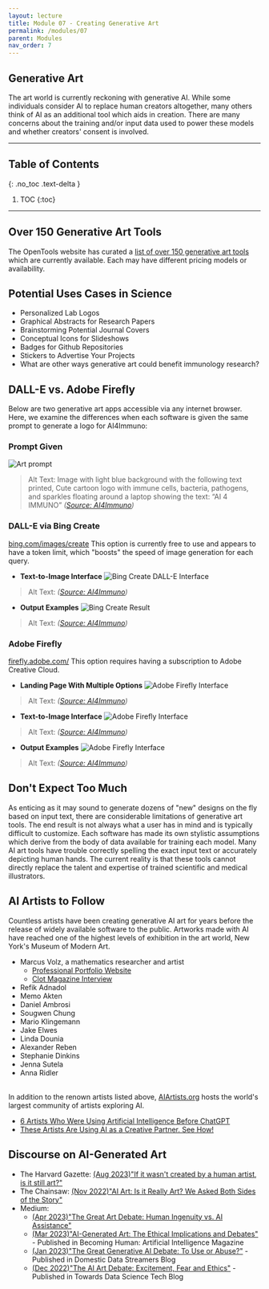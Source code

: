 ```yaml
---
layout: lecture
title: Module 07 - Creating Generative Art
permalink: /modules/07
parent: Modules
nav_order: 7
---
```


## Generative Art
The art world is currently reckoning with generative AI. While some individuals consider AI to replace human creators altogether, many others think of AI as an additional tool which aids in creation. There are many concerns about the training and/or input data used to power these models and whether creators' consent is involved. 

---

## Table of Contents
{: .no_toc .text-delta }

1. TOC
{:toc}

---

## Over 150 Generative Art Tools
The OpenTools website has curated a [list of over 150 generative art tools](https://opentools.ai/category/generative-art) which are currently available. Each may have different pricing models or availability. 

## Potential Uses Cases in Science
* Personalized Lab Logos
* Graphical Abstracts for Research Papers
* Brainstorming Potential Journal Covers
* Conceptual Icons for Slideshows
* Badges for Github Repositories
* Stickers to Advertise Your Projects
* What are other ways generative art could benefit immunology research? 


## DALL-E vs. Adobe Firefly
Below are two generative art apps accessible via any internet browser. Here, we examine the differences when each software is given the same prompt to generate a logo for AI4Immuno: 

### Prompt Given
![Art prompt](/assets/images/09-prompt.png)
> Alt Text: Image with light blue background with the following text printed, Cute cartoon logo with immune cells, bacteria, pathogens, and sparkles floating around a laptop showing the text: “AI 4 IMMUNO” _([Source: AI4Immuno](ai4immuno.github.io))_

### DALL-E via Bing Create
[bing.com/images/create](bing.com/images/create)
This option is currently free to use and appears to have a token limit, which "boosts" the speed of image generation for each query.

* **Text-to-Image Interface**
![Bing Create DALL-E Interface](/assets/images/07-bing-dalle-interface-01.png)
> Alt Text:  _([Source: AI4Immuno](ai4immuno.github.io))_

* **Output Examples**
![Bing Create Result](/assets/images/09-bing-dalle-output.png)
> Alt Text:  _([Source: AI4Immuno](ai4immuno.github.io))_


### Adobe Firefly
[firefly.adobe.com/](firefly.adobe.com/)
This option requires having a subscription to Adobe Creative Cloud. 

* **Landing Page With Multiple Options**
![Adobe Firefly Interface](/assets/images/07-adobe-firefly-interface-01.png)
> Alt Text:  _([Source: AI4Immuno](ai4immuno.github.io))_


* **Text-to-Image Interface**
![Adobe Firefly Interface](/assets/images/07-adobe-firefly-interface-02.png)
> Alt Text:  _([Source: AI4Immuno](ai4immuno.github.io))_

* **Output Examples**
![Adobe Firefly Interface](/assets/images/07-adobe-firefly-output.png)
> Alt Text:  _([Source: AI4Immuno](ai4immuno.github.io))_


## Don't Expect Too Much
As enticing as it may sound to generate dozens of "new" designs on the fly based on input text, there are considerable limitations of generative art tools. The end result is not always what a user has in mind and is typically difficult to customize. Each software has made its own stylistic assumptions which derive from the body of data available for training each model. Many AI art tools have trouble correctly spelling the exact input text or accurately depicting human hands. The current reality is that these tools cannot directly replace the talent and expertise of trained scientific and medical illustrators.


## AI Artists to Follow
Countless artists have been creating generative AI art for years before the release of widely available software to the public. Artworks made with AI have reached one of the highest levels of exhibition in the art world, New York's Museum of Modern Art.

* Marcus Volz, a mathematics researcher and artist
    * [Professional Portfolio Website](https://marcusvolz.com/)
    * [Clot Magazine Interview](https://clotmag.com/scout-trends/marcus-volz-an-insight-into-the-generative-art-debate)
* Refik Adnadol
* Memo Akten
* Daniel Ambrosi
* Sougwen Chung
* Mario Klingemann
* Jake Elwes
* Linda Dounia
* Alexander Reben
* Stephanie Dinkins
* Jenna Sutela
* Anna Ridler

<br/>In addition to the renown artists listed above, [AIArtists.org](https://aiartists.org/) hosts the world's largest community of artists exploring AI. 

* [6 Artists Who Were Using Artificial Intelligence Before ChatGPT](https://www.artsy.net/article/artsy-editorial-toshiko-takaezu-receiving-overdue-recognition-nature-inspired-ceramics)
* [These Artists Are Using AI as a Creative Partner. See How!](https://www.worklife.vc/blog/ai-artist)
 

## Discourse on AI-Generated Art
* The Harvard Gazette: [(Aug 2023)"If it wasn't created by a human artist, is it still art?"](https://news.harvard.edu/gazette/story/2023/08/is-art-generated-by-artificial-intelligence-real-art/)
* The Chainsaw: [(Nov 2022)"AI Art: Is it Really Art? We Asked Both Sides of the Story"](https://thechainsaw.com/nft/ai-art-debate/)
* Medium:
    * [(Apr 2023)"The Great Art Debate: Human Ingenuity vs. AI Assistance"](https://generativeai.pub/the-great-art-debate-human-ingenuity-vs-ai-assistance-b29ff8c61b0c)
    * [(Mar 2023)"AI-Generated Art: The Ethical Implications and Debates"](https://becominghuman.ai/ai-generated-art-the-ethical-implications-and-debates-6f0132d158c7) - Published in Becoming Human: Artificial Intelligence Magazine
    * [(Jan 2023)"The Great Generative AI Debate: To Use or Abuse?"](https://domesticdatastreamers.medium.com/the-great-ai-art-legal-debate-to-use-or-abuse-ebfdd24a0a39) - Published in Domestic Data Streamers Blog
    * [(Dec 2022)"The AI Art Debate: Excitement, Fear and Ethics"](https://towardsdatascience.com/the-ai-art-debate-excitement-fear-and-ethics-c04d30f338da) - Published in Towards Data Science Tech Blog

